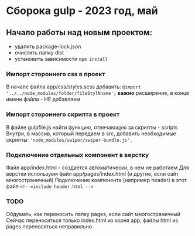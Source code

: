# Сборока gulp - 2023 год, май

## Начало работы над новым проектом:

- удалить package-lock.json
- очистить папку dist
- установить зависимости `npm install`

### Импорт стороннего css в проект

В начале файла app/css/styles.scss добавить:
`@import '../../node_modules/folder/fileStylNname';`
**важно** расширение, в конце имени файла - НЕ добавляем

### Импорт стороннего скрипта в проект

В файле gulpfile.js найти функцию, отвечающую за скрипты -  scripts
Внутри, в массив, который передаем в src, добавить необходимые скрипты:
`'node_modules/swiper/swiper-bundle.js',`

### Подключение отдельных компонент в верстку

Файл app/index.html - создается автоматически, в нем не работаем
Для верстки используем файл app/pages/index.html (и другие, если сайт многостраничный)
Подключение компонента (например header) в этот файл `<!--=include header.html -->`

### TODO

Обдумать, как переносить папку pages, если сайт многостраничный
Сейчас переноситься только index.html из корня app, файлы html из pages переносяться неправильно
